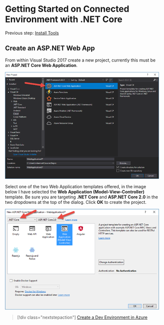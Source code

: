 # Getting Started on Connected Environment with .NET Core

Previous step: [Install Tools](get-started-netcore-visualstudio-01.md)

## Create an ASP.NET Web App
From within Visual Studio 2017 create a new project, currently this must be an **ASP.NET Core Web Application**.

![](images/NewProjectDialog1.png)

Select one of the two Web Application templates offered, in the image below I have selected the **Web Application (Model-View-Controller)** template. Be sure you are targeting **.NET Core** and **ASP.NET Core 2.0** in the two dropdowns at the top of the dialog. Click **OK** to create the project.

![](images/NewProjectDialog2.png)


> [!div class="nextstepaction"]
> [Create a Dev Environment in Azure](get-started-netcore-visualstudio-03.md)